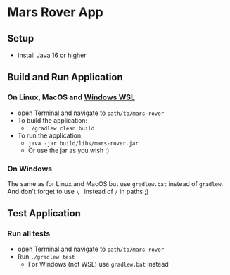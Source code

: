 # Mars Rover App

## Setup
* install Java 16 or higher

## Build and Run Application

### On Linux, MacOS and [Windows WSL](https://docs.microsoft.com/de-de/windows/wsl/install)
* open Terminal and navigate to `path/to/mars-rover`
* To build the application: 
  * `./gradlew clean build`
* To run the application: 
  * `java -jar build/libs/mars-rover.jar`
  * Or use the jar as you wish :)


### On Windows
The same as for Linux and MacOS but use `gradlew.bat` instead of `gradlew`.
And don't forget to use `\ ` instead of `/` in paths ;)


## Test Application
### Run all tests
* open Terminal and navigate to `path/to/mars-rover`
* Run `./gradlew test`
  * For Windows (not WSL) use `gradlew.bat` instead